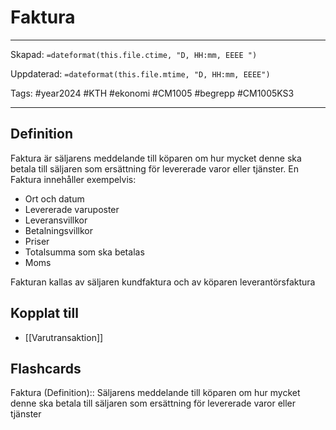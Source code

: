 # Faktura

---

Skapad: `=dateformat(this.file.ctime, "D, HH:mm, EEEE ")`

Uppdaterad: `=dateformat(this.file.mtime, "D, HH:mm, EEEE")`

Tags: #year2024 #KTH #ekonomi #CM1005 #begrepp #CM1005KS3

---

## Definition

Faktura är säljarens meddelande till köparen om hur mycket denne ska betala till säljaren som ersättning för levererade varor eller tjänster. En Faktura innehåller exempelvis:

- Ort och datum
- Levererade varuposter
- Leveransvillkor
- Betalningsvillkor
- Priser
- Totalsumma som ska betalas
- Moms

Fakturan kallas av säljaren kundfaktura och av köparen leverantörsfaktura

## Kopplat till

- [[Varutransaktion]]

## Flashcards

Faktura (Definition):: Säljarens meddelande till köparen om hur mycket denne ska betala till säljaren som ersättning för levererade varor eller tjänster
<!--SR:!2024-03-05,1,150!2024-03-15,10,284-->
